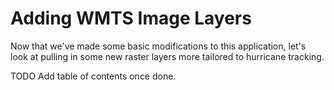# Adding WMTS Image Layers

Now that we've made some basic modifications to this application, let's look at pulling in some new raster layers more tailored to hurricane tracking.

TODO Add table of contents once done.

